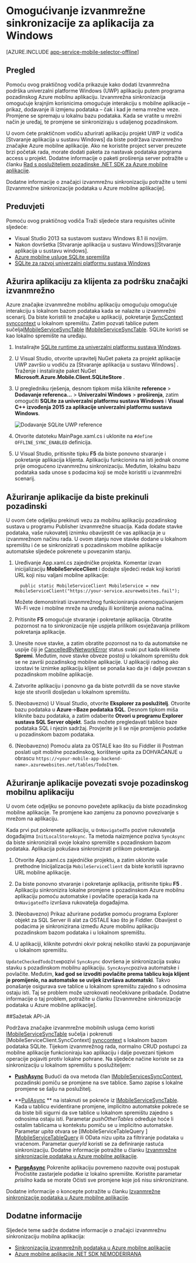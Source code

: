 <properties
    pageTitle="Omogućivanje izvanmrežne sinkronizacije za aplikaciju univerzalni platforme Windows (UWP) pomoću mobilne aplikacije | Aplikacije servisa za Azure"
    description="Saznajte kako pomoću mobilne aplikacije Azure predmemorije i sinkroniziranje podataka izvanmrežno u svojoj aplikaciji univerzalni platforme Windows (UWP)."
    documentationCenter="windows"
    authors="adrianhall"
    manager="erikre"
    editor=""
    services="app-service\mobile"/>

<tags
    ms.service="app-service-mobile"
    ms.workload="mobile"
    ms.tgt_pltfrm="mobile-windows"
    ms.devlang="dotnet"
    ms.topic="article"
    ms.date="10/01/2016"
    ms.author="adrianha"/>

# <a name="enable-offline-sync-for-your-windows-app"></a>Omogućivanje izvanmrežne sinkronizacije za aplikacija za Windows

[AZURE.INCLUDE [app-service-mobile-selector-offline](../../includes/app-service-mobile-selector-offline.md)]

## <a name="overview"></a>Pregled

Pomoću ovog praktičnog vodiča prikazuje kako dodati Izvanmrežna podrška univerzalni platforme Windows (UWP) aplikaciju putem programa pozadinskog Azure mobilnu aplikaciju. Izvanmrežna sinkronizacija omogućuje krajnjim korisnicima omogućuje interakciju s mobilne aplikacije – prikaz, dodavanje ili izmjenu podataka – čak i kad je nema mrežne veze. Promjene se spremaju u lokalnu bazu podataka. Kada se vratite u mrežni način je uređaj, te promjene se sinkroniziraju s udaljenog pozadinskom.

U ovom ćete praktičnom vodiču ažurirati aplikaciju projekt UWP iz vodiča [Stvaranje aplikacija u sustavu Windows] da biste podržava izvanmrežno značajke Azure mobilne aplikacije. Ako ne koristite project server preuzete brzi početak rada, morate dodati paketa za nastavak podataka programa access u projekt. Dodatne informacije o paketi proširenja server potražite u članku [Rad s poslužiteljem pozadinske .NET SDK za Azure mobilne aplikacije](app-service-mobile-dotnet-backend-how-to-use-server-sdk.md).

Dodatne informacije o značajci izvanmrežnu sinkronizaciju potražite u temi [Izvanmrežne sinkronizacije podataka u Azure mobilne aplikacije].

## <a name="requirements"></a>Preduvjeti

Pomoću ovog praktičnog vodiča Traži sljedeće stara requisites učinite sljedeće:

* Visual Studio 2013 sa sustavom sustavu Windows 8.1 ili novijim.
* Nakon dovršetka [Stvaranje aplikacija u sustavu Windows][Stvaranje aplikacija u sustavu windows].
* [Azure mobilne usluge SQLite spremišta][sqlite store nuget]
* [SQLite za razvoj univerzalni platformu sustava Windows](http://www.sqlite.org/downloads)

## <a name="update-the-client-app-to-support-offline-features"></a>Ažurira aplikaciju za klijenta za podršku značajki izvanmrežno

Azure značajke izvanmrežne mobilnu aplikaciju omogućuju omogućuje interakciju s lokalnom bazom podataka kada se nalazite u izvanmrežni scenarij. Da biste koristili te značajke u aplikaciji, pokretanje [SyncContext] [ synccontext] u lokalnom spremištu. Zatim pozvati tablice putem sučelja[IMobileServiceSyncTable] [IMobileServiceSyncTable]. SQLite koristi se kao lokalno spremište na uređaju.

1. Instalirajte [SQLite runtime za univerzalni platformu sustava Windows](http://sqlite.org/2016/sqlite-uwp-3120200.vsix).

2. U Visual Studio, otvorite upravitelj NuGet paketa za projekt aplikacije UWP završio u vodiču za [Stvaranje aplikacija u sustavu Windows] .
    Traženje i instalirajte paket NuGet **Microsoft.Azure.Mobile.Client.SQLiteStore** .

4. U pregledniku rješenja, desnom tipkom miša kliknite **reference** > **Dodavanje referenca...**  >  **Univerzalni Windows** > **proširenja**, zatim omogućiti **SQLite za univerzalni platformu sustava Windows** i **Visual C++ izvođenja 2015 za aplikacije univerzalni platformu sustava Windows**.

    ![Dodavanje SQLite UWP reference][1]

5. Otvorite datoteku MainPage.xaml.cs i uklonite na `#define OFFLINE_SYNC_ENABLED` definicija.

6. U Visual Studio, pritisnite tipku **F5** da biste ponovno stvaranje i pokretanje aplikacija klijenta. Aplikaciju funkcionira na isti jednak onome prije omogućeno izvanmrežnu sinkronizaciju. Međutim, lokalnu bazu podataka sada unose s podacima koji se može koristiti u izvanmrežni scenarij.

## <a name="update-sync"></a>Ažuriranje aplikacije da biste prekinuli pozadinski

U ovom ćete odjeljku prekinuti vezu za mobilnu aplikaciju pozadinskog sustava u programu Publisher izvanmrežne situacija. Kada dodate stavke podataka, vaše rukovatelj iznimku obavijestit će vas aplikacija je u izvanmrežnom načinu rada. U ovom stanju nove stavke dodane u lokalnom spremištu i će se sinkronizirati s pozadinskom mobilne aplikacije automatske sljedeće pokrenete u povezanim stanju.

1. Uređivanje App.xaml.cs zajedničke projekta. Komentar izvan inicijalizaciju **MobileServiceClient** i dodajte sljedeći redak koji koristi URL koji nisu valjani mobilne aplikacije:

         public static MobileServiceClient MobileService = new MobileServiceClient("https://your-service.azurewebsites.fail");

    Možete demonstrirati izvanmrežnog funkcioniranja onemogućivanjem Wi-Fi veze i mobilne mreže na uređaju ili korištenje aviona načina.

2. Pritisnite **F5** omogućuje stvaranje i pokretanje aplikacija. Obratite pozornost na to sinkronizacije nije uspjela prilikom osvježavanja prilikom pokretanja aplikacije.

3. Unesite nove stavke, a zatim obratite pozornost na to da automatske ne uspije čiji je [CancelledByNetworkError] status svaki put kada kliknete **Spremi**. Međutim, nove stavke obveze postoji u lokalnom spremištu dok se ne završi pozadinskog mobilne aplikacije.  U aplikaciji radnog ako izostavi te iznimke aplikaciju klijent se ponaša kao da je i dalje povezan s pozadinskom mobilne aplikacije.

4. Zatvorite aplikaciju i ponovno ga da biste potvrdili da se nove stavke koje ste stvorili dosljedan u lokalnom spremištu.

5. (Neobavezno) U Visual Studio, otvorite **Eksplorer za poslužitelj**. Otvorite bazu podataka u **Azure**->**Baze podataka SQL**. Desnom tipkom miša kliknite bazu podataka, a zatim odaberite **Otvori u programu Explorer sustava SQL Server objekt**. Sada možete pregledavati tablice baze podataka SQL i njezin sadržaj. Provjerite je li se nije promijenio podatke u pozadinskom bazom podataka.

6. (Neobavezno) Pomoću alata za OSTALE kao što su Fiddler ili Postman poslati upit mobilne pozadinskog, korištenje upita za DOHVAĆANJE u obrascu `https://<your-mobile-app-backend-name>.azurewebsites.net/tables/TodoItem`.

## <a name="update-online-app"></a>Ažuriranje aplikacije povezati svoje pozadinskog mobilnu aplikaciju

U ovom ćete odjeljku se ponovno povežete aplikaciju da biste pozadinskog mobilne aplikacije. Te promjene kao zamjenu za ponovno povezivanje s mrežom na aplikaciju.

Kada prvi put pokrenete aplikaciju, u `OnNavigatedTo` pozive rukovatelja događajima `InitLocalStoreAsync`. Ta metoda naizmjence poziva `SyncAsync` da biste sinkronizirali svoje lokalno spremište s pozadinskom bazom podataka. Aplikacija pokušava sinkronizirati prilikom pokretanja.

1. Otvorite App.xaml.cs zajedničke projektu, a zatim uklonite vaše prethodne Inicijalizacija `MobileServiceClient` da biste koristili ispravno URL mobilne aplikacije.

2. Da biste ponovno stvaranje i pokretanje aplikacija, pritisnite tipku **F5** . Aplikaciju sinkronizira lokalne promjene s pozadinskom Azure mobilnu aplikaciju pomoću automatske i povlačite operacija kada na `OnNavigatedTo` izvršava rukovatelja događajima.

3. (Neobavezno) Prikaz ažurirane podatke pomoću programa Explorer objekt za SQL Server ili alat za OSTALE kao što je Fiddler. Obavijest o podacima je sinkronizirana između Azure mobilnu aplikaciju pozadinskom bazom podataka i u lokalnom spremištu.

4. U aplikaciji, kliknite potvrdni okvir pokraj nekoliko stavki za popunjavanje u lokalnom spremištu.

  `UpdateCheckedTodoItem`pozivi `SyncAsync` dovršena je sinkronizacija svaku stavku s pozadinskom mobilnu aplikaciju. `SyncAsync`poziva automatske i povlačite. Međutim, **kad god se izvoditi povlačite prema tablicu koja klijent je promijenio, na automatske se uvijek izvršava automatski**. Takvo ponašanje osigurava sve tablice u lokalnom spremištu zajedno s odnosima ostaju isti. Taj se problem može uzrokovati neočekivane pribadače.  Dodatne informacije o taj problem, potražite u članku [Izvanmrežne sinkronizacije podataka u Azure mobilne aplikacije].


##<a name="api-summary"></a>Sažetak API-JA

Podržava značajke izvanmrežne mobilnih usluga ćemo koristi [IMobileServiceSyncTable] sučelja i pokrenuti [MobileServiceClient.SyncContext] [ synccontext] s lokalnom bazom podataka SQLite. Tijekom izvanmrežnog rada, normalno CRUD postupci za mobilne aplikacije funkcioniraju kao aplikaciju i dalje povezani tijekom operacije pojaviti protiv lokalne pohrane. Na sljedeće načine koriste se za sinkronizaciju u lokalnom spremištu s poslužiteljem:

*  **[PushAsync]** Budući da ova metoda član [IMobileServicesSyncContext], pozadinski pomiču se promjene na sve tablice. Samo zapise s lokalne promjene se šalju na poslužitelj.

* **[PullAsync] ** 
   na istaknuti se pokreće iz [IMobileServiceSyncTable]. Kada u tablicu evidentirane promjene, implicitno automatske pokreće se da biste bili sigurni da sve tablice u lokalnom spremištu zajedno s odnosima ostaju isti. Parametar *pushOtherTables* određuje hoće li ostalim tablicama u kontekstu pomiču se u implicitno automatske. Parametar *upita* otvara se [IMobileServiceTableQuery<T> ] [ IMobileServiceTableQuery] 
   ili OData nizu upita za filtriranje podataka u vraćenom. Parametar *queryId* koristi se za definiranje rastuća sinkronizaciju. Dodatne informacije potražite u članku  [Izvanmrežne sinkronizacije podataka u Azure mobilne aplikacije](app-service-mobile-offline-data-sync.md#how-sync-works).

* **[PurgeAsync]** Pokrenite aplikaciju povremeno nazovite ovaj postupak Pročistite zastarjele podatke iz lokalno spremište. Koristite parametar *prisilno* kada se morate Očisti sve promjene koje još nisu sinkronizirane.

Dodatne informacije o koncepte potražite u članku [Izvanmrežne sinkronizacije podataka u Azure mobilne aplikacije](app-service-mobile-offline-data-sync.md#how-sync-works).

## <a name="more-info"></a>Dodatne informacije

Sljedeće teme sadrže dodatne informacije o značajci izvanmrežnu sinkronizaciju mobilna aplikacija:

* [Sinkronizacija izvanmrežnih podataka u Azure mobilne aplikacije]
* [Azure mobilne aplikacije .NET SDK NEMODERIRANA][8]

<!-- Anchors. -->
[Update the app to support offline features]: #enable-offline-app
[Update the sync behavior of the app]: #update-sync
[Update the app to reconnect your Mobile Apps backend]: #update-online-app
[Next Steps]:#next-steps

<!-- Images -->
[1]: ./media/app-service-mobile-windows-store-dotnet-get-started-offline-data/app-service-mobile-add-reference-sqlite-dialog.png
[11]: ./media/app-service-mobile-windows-store-dotnet-get-started-offline-data/app-service-mobile-add-wp81-reference-sqlite-dialog.png
[13]: ./media/app-service-mobile-windows-store-dotnet-get-started-offline-data/cpu-architecture.png


<!-- URLs. -->
[Sinkronizacija izvanmrežnih podataka u Azure mobilne aplikacije]: app-service-mobile-offline-data-sync.md
[Stvaranje aplikacije za windows]: app-service-mobile-windows-store-dotnet-get-started.md
[SQLite for Windows 8.1]: http://go.microsoft.com/fwlink/?LinkID=716919
[SQLite for Windows Phone 8.1]: http://go.microsoft.com/fwlink/?LinkID=716920
[SQLite for Windows 10]: http://go.microsoft.com/fwlink/?LinkID=716921
[synccontext]: https://msdn.microsoft.com/library/azure/microsoft.windowsazure.mobileservices.mobileserviceclient.synccontext(v=azure.10).aspx
[sqlite store nuget]: https://www.nuget.org/packages/Microsoft.Azure.Mobile.Client.SQLiteStore/
[IMobileServiceSyncTable]: https://msdn.microsoft.com/library/azure/mt691742(v=azure.10).aspx
[IMobileServiceTableQuery]: https://msdn.microsoft.com/library/azure/dn250631(v=azure.10).aspx
[IMobileServicesSyncContext]: https://msdn.microsoft.com/library/azure/microsoft.windowsazure.mobileservices.sync.imobileservicesynccontext(v=azure.10).aspx
[MobileServicePushFailedException]: https://msdn.microsoft.com/library/azure/microsoft.windowsazure.mobileservices.sync.mobileservicepushfailedexception(v=azure.10).aspx
[Status]: https://msdn.microsoft.com/library/azure/microsoft.windowsazure.mobileservices.sync.mobileservicepushcompletionresult.status(v=azure.10).aspx
[CancelledByNetworkError]: https://msdn.microsoft.com/library/azure/microsoft.windowsazure.mobileservices.sync.mobileservicepushstatus(v=azure.10).aspx
[PullAsync]: https://msdn.microsoft.com/library/azure/mt667558(v=azure.10).aspx
[PushAsync]: https://msdn.microsoft.com/library/azure/microsoft.windowsazure.mobileservices.mobileservicesynccontextextensions.pushasync(v=azure.10).aspx
[PurgeAsync]: https://msdn.microsoft.com/library/azure/microsoft.windowsazure.mobileservices.sync.imobileservicesynctable.purgeasync(v=azure.10).aspx
[8]: app-service-mobile-dotnet-how-to-use-client-library.md
